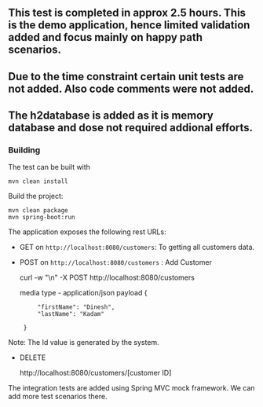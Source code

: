 ## This test is completed in approx 2.5 hours. This is the demo application, hence limited validation added and focus mainly on happy path scenarios.

## Due to the time constraint certain unit tests are not added. Also code comments were not added.

## The h2database is added as it is memory database and dose not required addional efforts.

### Building

The test can be built with

    mvn clean install


Build the project:

    mvn clean package
    mvn spring-boot:run 

The application exposes the following rest URLs:

- GET on `http://localhost:8080/customers`:  To getting all customers data.

- POST on `http://localhost:8080/customers` :  Add Customer

    curl -w "\n" -X POST http://localhost:8080/customers

    media type - application/json
    payload
       {

           "firstName": "Dinesh",
           "lastName": "Kadam"

       }

Note: The Id value is generated by the system.


- DELETE

    http://localhost:8080/customers/[customer ID]


The integration tests are added using Spring MVC mock framework. We can add more test scenarios there.